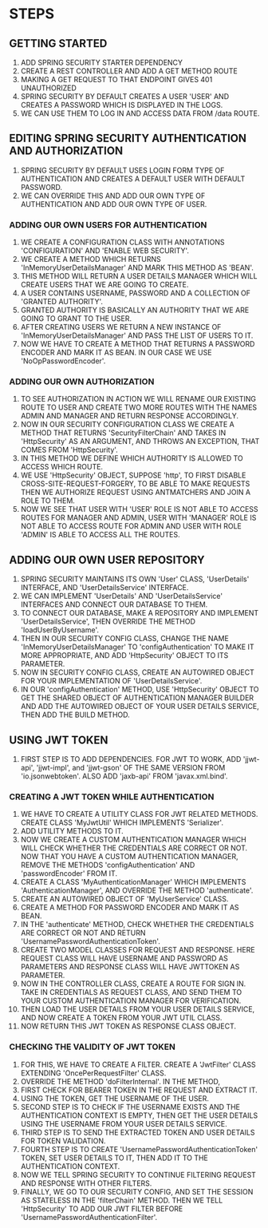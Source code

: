 # STEPS

## GETTING STARTED
1. ADD SPRING SECURITY STARTER DEPENDENCY
2. CREATE A REST CONTROLLER AND ADD A GET METHOD ROUTE
3. MAKING A GET REQUEST TO THAT ENDPOINT GIVES 401 UNAUTHORIZED
4. SPRING SECURITY BY DEFAULT CREATES A USER 'USER' AND CREATES A PASSWORD WHICH IS DISPLAYED IN THE LOGS.
5. WE CAN USE THEM TO LOG IN AND ACCESS DATA FROM /data ROUTE.

## EDITING SPRING SECURITY AUTHENTICATION AND AUTHORIZATION
1. SPRING SECURITY BY DEFAULT USES LOGIN FORM TYPE OF AUTHENTICATION AND CREATES A DEFAULT USER WITH DEFAULT PASSWORD.
2. WE CAN OVERRIDE THIS AND ADD OUR OWN TYPE OF AUTHENTICATION AND ADD OUR OWN TYPE OF USER.

### ADDING OUR OWN USERS FOR AUTHENTICATION
1. WE CREATE A CONFIGURATION CLASS WITH ANNOTATIONS 'CONFIGURATION' AND 'ENABLE WEB SECURITY'.
2. WE CREATE A METHOD WHICH RETURNS 'InMemoryUserDetailsManager' AND MARK THIS METHOD AS 'BEAN'.
3. THIS METHOD WILL RETURN A USER DETAILS MANAGER WHICH WILL CREATE USERS THAT WE ARE GOING TO CREATE.
4. A USER CONTAINS USERNAME, PASSWORD AND A COLLECTION OF 'GRANTED AUTHORITY'. 
5. GRANTED AUTHORITY IS BASICALLY AN AUTHORITY THAT WE ARE GOING TO GRANT TO THE USER.
6. AFTER CREATING USERS WE RETURN A NEW INSTANCE OF 'InMemoryUserDetailsManager' AND PASS THE LIST OF USERS TO IT.
7. NOW WE HAVE TO CREATE A METHOD THAT RETURNS A PASSWORD ENCODER AND MARK IT AS BEAN. IN OUR CASE WE USE 'NoOpPasswordEncoder'.

### ADDING OUR OWN AUTHORIZATION
1. TO SEE AUTHORIZATION IN ACTION WE WILL RENAME OUR EXISTING ROUTE TO USER AND CREATE TWO MORE ROUTES WITH THE NAMES ADMIN AND MANAGER AND RETURN RESPONSE ACCORDINGLY.
2. NOW IN OUR SECURITY CONFIGURATION CLASS WE CREATE A METHOD THAT RETURNS 'SecurityFilterChain' AND TAKES IN 'HttpSecurity' AS AN ARGUMENT, AND THROWS AN EXCEPTION, THAT COMES FROM 'HttpSecurity'.
3. IN THIS METHOD WE DEFINE WHICH AUTHORITY IS ALLOWED TO ACCESS WHICH ROUTE.
4. WE USE 'HttpSecurity' OBJECT, SUPPOSE 'http', TO FIRST DISABLE CROSS-SITE-REQUEST-FORGERY, TO BE ABLE TO MAKE REQUESTS THEN WE AUTHORIZE REQUEST USING ANTMATCHERS AND JOIN A ROLE TO THEM.
5. NOW WE SEE THAT USER WITH 'USER' ROLE IS NOT ABLE TO ACCESS ROUTES FOR MANAGER AND ADMIN, USER WITH 'MANAGER' ROLE IS NOT ABLE TO ACCESS ROUTE FOR ADMIN AND USER WITH ROLE 'ADMIN' IS ABLE TO ACCESS ALL THE ROUTES.

## ADDING OUR OWN USER REPOSITORY
1. SPRING SECURITY MAINTAINS ITS OWN 'User' CLASS, 'UserDetails' INTERFACE, AND 'UserDetailsService' INTERFACE.
2. WE CAN IMPLEMENT 'UserDetails' AND 'UserDetailsService' INTERFACES AND CONNECT OUR DATABASE TO THEM.
3. TO CONNECT OUR DATABASE, MAKE A REPOSITORY AND IMPLEMENT 'UserDetailsService', THEN OVERRIDE THE METHOD 'loadUserByUsername'.
4. THEN IN OUR SECURITY CONFIG CLASS, CHANGE THE NAME 'InMemoryUserDetailsManager' TO 'configAuthentication' TO MAKE IT MORE APPROPRIATE, AND ADD 'HttpSecurity' OBJECT TO ITS PARAMETER.
5. NOW IN SECURITY CONFIG CLASS, CREATE AN AUTOWIRED OBJECT FOR YOUR IMPLEMENTATION OF 'UserDetailsService'.
6. IN OUR 'configAuthentication' METHOD, USE 'HttpSecurity' OBJECT TO GET THE SHARED OBJECT OF AUTHENTICATION MANAGER BUILDER AND ADD THE AUTOWIRED OBJECT OF YOUR USER DETAILS SERVICE, THEN ADD THE BUILD METHOD.

## USING JWT TOKEN
1. FIRST STEP IS TO ADD DEPENDENCIES. FOR JWT TO WORK, ADD 'jjwt-api', 'jjwt-impl', and 'jjwt-gson' OF THE SAME VERSION FROM 'io.jsonwebtoken'. ALSO ADD 'jaxb-api' FROM 'javax.xml.bind'.

### CREATING A JWT TOKEN WHILE AUTHENTICATION
1. WE HAVE TO CREATE A UTILITY CLASS FOR JWT RELATED METHODS. CREATE CLASS 'MyJwtUtil' WHICH IMPLEMENTS 'Serializer'.
2. ADD UTILITY METHODS TO IT.
3. NOW WE CREATE A CUSTOM AUTHENTICATION MANAGER WHICH WILL CHECK WHETHER THE CREDENTIALS ARE CORRECT OR NOT. NOW THAT YOU HAVE A CUSTOM AUTHENTICATION MANAGER, REMOVE THE METHODS 'configAuthentication' AND 'passwordEncoder' FROM IT. 
4. CREATE A CLASS 'MyAuthenticationManager' WHICH IMPLEMENTS 'AuthenticationManager', AND OVERRIDE THE METHOD 'authenticate'.
5. CREATE AN AUTOWIRED OBJECT OF 'MyUserService' CLASS.
6. CREATE A METHOD FOR PASSWORD ENCODER AND MARK IT AS BEAN.
7. IN THE 'authenticate' METHOD, CHECK WHETHER THE CREDENTIALS ARE CORRECT OR NOT AND RETURN 'UsernamePasswordAuthenticationToken'.
8. CREATE TWO MODEL CLASSES FOR REQUEST AND RESPONSE. HERE REQUEST CLASS WILL HAVE USERNAME AND PASSWORD AS PARAMETERS AND RESPONSE CLASS WILL HAVE JWTTOKEN AS PARAMETER.
9. NOW IN THE CONTROLLER CLASS, CREATE A ROUTE FOR SIGN IN. TAKE IN CREDENTIALS AS REQUEST CLASS, AND SEND THEM TO YOUR CUSTOM AUTHENTICATION MANAGER FOR VERIFICATION.
10. THEN LOAD THE USER DETAILS FROM YOUR USER DETAILS SERVICE, AND NOW CREATE A TOKEN FROM YOUR JWT UTIL CLASS.
11. NOW RETURN THIS JWT TOKEN AS RESPONSE CLASS OBJECT.

### CHECKING THE VALIDITY OF JWT TOKEN
1. FOR THIS, WE HAVE TO CREATE A FILTER. CREATE A 'JwtFilter' CLASS EXTENDING 'OncePerRequestFilter' CLASS.
2. OVERRIDE THE METHOD 'doFilterInternal'. IN THE METHOD,
3. FIRST CHECK FOR BEARER TOKEN IN THE REQUEST AND EXTRACT IT.
4. USING THE TOKEN, GET THE USERNAME OF THE USER.
5. SECOND STEP IS TO CHECK IF THE USERNAME EXISTS AND THE AUTHENTICATION CONTEXT IS EMPTY, THEN GET THE USER DETAILS USING THE USERNAME FROM YOUR USER DETAILS SERVICE.
6. THIRD STEP IS TO SEND THE EXTRACTED TOKEN AND USER DETAILS FOR TOKEN VALIDATION.
7. FOURTH STEP IS TO CREATE 'UsernamePasswordAuthenticationToken' TOKEN, SET USER DETAILS TO IT, THEN ADD IT TO THE AUTHENTICATION CONTEXT.
8. NOW WE TELL SPRING SECURITY TO CONTINUE FILTERING REQUEST AND RESPONSE WITH OTHER FILTERS.
9. FINALLY, WE GO TO OUR SECURITY CONFIG, AND SET THE SESSION AS STATELESS IN THE 'filterChain' METHOD. THEN WE TELL 'HttpSecurity' TO ADD OUR JWT FILTER BEFORE 'UsernamePasswordAuthenticationFilter'.
